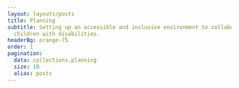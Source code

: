 ```yaml
---
layout: layouts/posts
title: Planning
subtitle: Setting up an accessible and inclusive environment to collaborate with
  children with disabilities.
headerBg: orange-75
order: 1
pagination:
  data: collections.planning
  size: 10
  alias: posts
---
```

